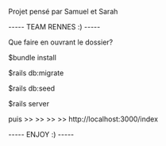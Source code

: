 Projet pensé par Samuel et Sarah



----- TEAM RENNES :) -----

Que faire en ouvrant le dossier?

$bundle install 

$rails db:migrate 

$rails db:seed

$rails server

puis >> >> >> >> http://localhost:3000/index



----- ENJOY :) -----


